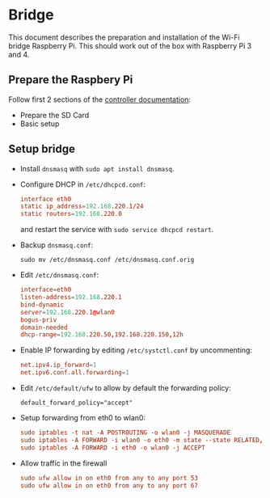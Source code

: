 # Bridge

This document describes the preparation and installation of the Wi-Fi bridge
Raspberry Pi. This should work out of the box with Raspberry Pi 3 and 4.

## Prepare the Raspbery Pi

Follow first 2 sections of the [controller documentation](controller.md):

- Prepare the SD Card
- Basic setup

## Setup bridge

- Install `dnsmasq` with `sudo apt install dnsmasq`.

- Configure DHCP in `/etc/dhcpcd.conf`:

  ```conf
  interface eth0
  static ip_address=192.168.220.1/24
  static routers=192.168.220.0
  ```
  
  and restart the service with `sudo service dhcpcd restart`.
  
- Backup `dnsmasq.conf`:

  ```shell
  sudo mv /etc/dnsmasq.conf /etc/dnsmasq.conf.orig
  ```
  
- Edit `/etc/dnsmasq.conf`:

  ```conf
  interface=eth0
  listen-address=192.168.220.1
  bind-dynamic
  server=192.168.220.1@wlan0
  bogus-priv
  domain-needed
  dhcp-range=192.168.220.50,192.168.220.150,12h
  ```
  
- Enable IP forwarding by editing `/etc/systctl.conf` by uncommenting:

  ```conf
  net.ipv4.ip_forward=1
  net.ipv6.conf.all.forwarding=1
  ```
  
- Edit `/etc/default/ufw` to allow by default the forwarding policy:

  ```shell
  default_forward_policy="accept"
  ```

- Setup forwarding from eth0 to wlan0:

  ```conf
  sudo iptables -t nat -A POSTROUTING -o wlan0 -j MASQUERADE  
  sudo iptables -A FORWARD -i wlan0 -o eth0 -m state --state RELATED,ESTABLISHED -j ACCEPT  
  sudo iptables -A FORWARD -i eth0 -o wlan0 -j ACCEPT 
  ```
  
- Allow traffic in the firewall

  ```conf
  sudo ufw allow in on eth0 from any to any port 53
  sudo ufw allow in on eth0 from any to any port 67
  ```
   
